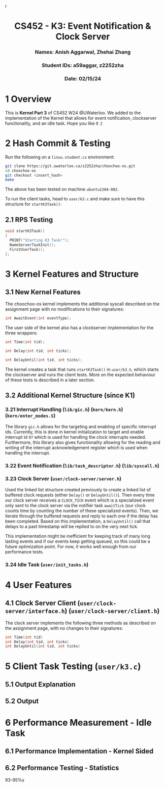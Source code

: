 r<div align="center">

# CS452 - K3: Event Notification & Clock Server
### Names: Anish Aggarwal, Zhehai Zhang
### Student IDs: a59aggar, z2252zha
### Date: 02/15/24

</div>

# 1 Overview
This is **Kernel Part 3** of CS452 W24 @UWaterloo. We added to the implementation of the Kernel that allows for event notification, clockserver functionality, and an idle task. Hope you like it :)

# 2 Hash Commit & Testing
Run the following on a `linux.student.cs` environment:
```bash
git clone https://git.uwaterloo.ca/z2252zha/choochoo-os.git
cd choochoo-os
git checkout <insert_hash>
make
```

The above has been tested on machine `ubuntu2204-002`.

To run the client tasks, head to `user/k3.c` and make sure to have this structure for `startK3Task()`:

## 2.1 RPS Testing
```c
void startK3Task()
{
  PRINT("Starting K3 Task!");
  NameServerTaskInit();
  FirstUserTask();
};
```

# 3 Kernel Features and Structure
## 3.1 New Kernel Features

The choochoo-os kernel implements the additional syscall described on the assignment page with no modifications to their signatures:

```c
int AwaitEvent(int eventType);
```

The user side of the kernel also has a clockserver implementation for the three wrappers:

```c
int Time(int tid);
```

```c
int Delay(int tid, int ticks);
```

```c
int DelayUntil(int tid, int ticks);
```

The kernel creates a task that runs `startK3Task()` in `user/k3.h`, which starts the clockserver and runs the client tests. More on the expected behaviour of these tests is described in a later section.

## 3.2 Additional Kernel Structure (since K1)

### 3.21 Interrupt Handling (`lib/gic.h`) (`kern/kern.h`) (`kern/enter_modes.S`)

The library `gic.h` allows for the targeting and enabling of specific interrupt ids. Currently, this is done in kernel initialization to target and enable interrupt id `97` which is used for handling the clock interrupts needed. Furthermore, this library also gives functionality allowing for the reading and writing of the interrupt acknowledgement register which is used when handling the interrupt. 

<insert handle_irq description in kern.h>

<insert assemebly code description for switching to kernel mode from interrupt>

### 3.22 Event Notification (`lib/task_descriptor.h`) (`lib/syscall.h`)

### 3.23 Clock Server (`user/clock-server/server.h`)
Used the linked list structure created previously to create a linked list of buffered clock requests (either `Delay()` or `DelayUntil()`). Then every time our clock server receives a `CLOCK_TICK` event which is a specialized event only sent to the clock server via the notifier task `awaitTick` (our clock counts time by counting the number of these specialized events). Then, we iterate through the buffered requests and reply to each one if the delay has been completed. Based on this implementation, a `DelayUntil()` call that delays to a past timestamp will be replied to on the very next tick.  

This implementation might be inefficient for keeping track of many long lasting events and if our events keep getting queued, so this could be a future optimization point. For now, it works well enough from our performance tests.

### 3.24 Idle Task (`user/init_tasks.h`)

# 4 User Features

## 4.1 Clock Server Client (`user/clock-server/interface.h`) (`user/clock-server/client.h`)

The clock server implements the following three methods as described on the assignment page, with no changes to their signatures:

```c
int Time(int tid)
int Delay(int tid, int ticks)
int DelayUntil(int tid, int ticks)
```

<expand on the implementations a little>


# 5 Client Task Testing (`user/k3.c`)

## 5.1 Output Explanation

## 5.2 Output

# 6 Performance Measurement - Idle Task

## 6.1 Performance Implementation - Kernel Sided


## 6.2 Performance Testing - Statistics

93-95%s
